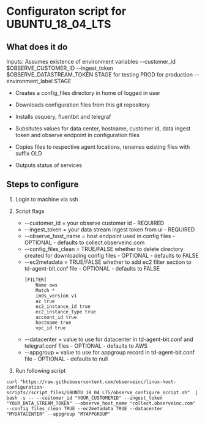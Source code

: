 # Configuraton script for UBUNTU_18_04_LTS

## What does it do
Inputs: 
Assumes existence of environment variables
--customer_id $OBSERVE_CUSTOMER_ID 
--ingest_token $OBSERVE_DATASTREAM_TOKEN 
STAGE for testing PROD for production
--environment_label STAGE

- Creates a config_files directory in home of logged in user

- Downloads configuration files from this git repository

- Installs osquery, fluentbit and telegraf

- Subsitutes values for data center, hostname, customer id, data ingest token and observe endpoint in configuration files

- Copies files to respective agent locations, renames existing files with suffix OLD

- Outputs status of services


## Steps to configure

1. Login to machine via ssh

1. Script flags
    * --customer_id = your observe customer id - REQUIRED
    * --ingest_token = your data stream ingest token from ui - REQUIRED
    * --observe_host_name = host endpoint used in config files - OPTIONAL - defaults to collect.observeinc.com
    * --config_files_clean = TRUE/FALSE whether to delete directory created for downloading config files - OPTIONAL - defaults to FALSE
    * --ec2metadata = TRUE/FALSE whether to add ec2 filter section to td-agent-bit.conf file - OPTIONAL - defaults to FALSE
        ```
        [FILTER]
            Name aws
            Match *
            imds_version v1
            az true
            ec2_instance_id true
            ec2_instance_type true
            account_id true
            hostname true
            vpc_id true
        ```
    * --datacenter = value to use for datacenter in td-agent-bit.conf and telegraf.conf files - OPTIONAL - defaults to AWS
    * --appgroup = value to use for appgroup record in td-agent-bit.conf file  - OPTIONAL - defaults to null




1. Run following script
```
curl "https://raw.githubusercontent.com/observeinc/linux-host-configuration-scripts//script_files/UBUNTU_18_04_LTS/observe_configure_script.sh"  | bash -s -- --customer_id "YOUR_CUSTOMERID" --ingest_token "YOUR_DATA_STREAM_TOKEN" --observe_host_name "collect.observeinc.com" --config_files_clean TRUE --ec2metadata TRUE --datacenter "MYDATACENTER" --appgroup "MYAPPGROUP"


```